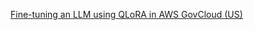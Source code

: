 [Fine-tuning an LLM using QLoRA in AWS GovCloud (US)](https://aws.amazon.com/blogs/publicsector/fine-tuning-an-llm-using-qlora-in-aws-govcloud-us/)
